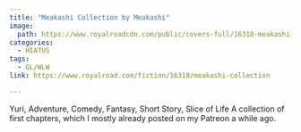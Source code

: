 ```yaml
---
title: "Meakashi Collection by Meakashi"
image:
  path: https://www.royalroadcdn.com/public/covers-full/16318-meakashi-collection.jpg
categories:
  - HIATUS
tags:
  - GL/WLW
link: https://www.royalroad.com/fiction/16318/meakashi-collection

---
```

Yuri, Adventure, Comedy, Fantasy, Short Story, Slice of Life
A collection of first chapters, which I mostly already posted on my Patreon a while ago.